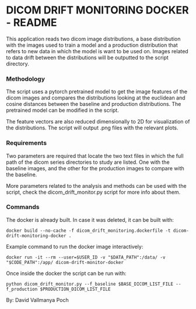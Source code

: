 # DICOM DRIFT MONITORING DOCKER - README #

This application reads two dicom image distributions, a base distribution with the images used to train a model and a production distribution that refers to new data in which the model is want to be used on. Images related to data drift between the distributions will be outputted to the script directory.

### Methodology ###

The script uses a pytorch pretrained model to get the image features of the dicom images and compares the distributions looking at the euclidean and cosine distances between the baseline and production distributions. The pretrained model can be modified in the script.

The feature vectors are also reduced dimensionally to 2D for visualization of the distributions. The script will output .png files with the relevant plots.

### Requirements ###

Two parameters are required that locate the two text files in which the full path of the dicom series directories to study are listed. One with the baseline images, and the other for the production images to compare with the baseline. 

More parameters related to the analysis and methods can be used with the script, check the dicom_drift_monitor.py script for more info about them.

### Commands ###

The docker is already built. In case it was deleted, it can be built with:

```docker build --no-cache -f dicom_drift_monitoring.dockerfile -t dicom-drift-monitoring-docker .```

Example command to run the docker image interactively:

```docker run -it --rm --user=$USER_ID -v "$DATA_PATH":/data/ -v "$CODE_PATH":/app/ dicom-drift-monitor-docker```

Once inside the docker the script can be run with:

```python dicom_drift_monitor.py --f_baseline $BASE_DICOM_LIST_FILE --f_production $PRODUCTION_DICOM_LIST_FILE```


By: David Vallmanya Poch
